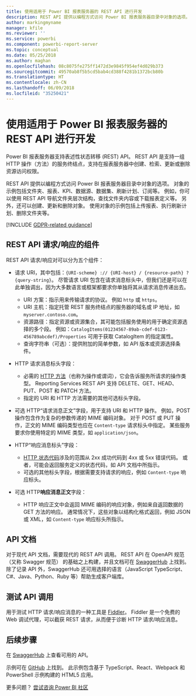 ```yaml
---
title: 使用适用于 Power BI 报表服务器的 REST API 进行开发
description: REST API 提供以编程方式访问 Power BI 报表服务器目录中对象的选项。
author: markingmyname
manager: kfile
ms.reviewer: ''
ms.service: powerbi
ms.component: powerbi-report-server
ms.topic: conceptual
ms.date: 05/25/2018
ms.author: maghan
ms.openlocfilehash: 08c8075fe275ff1472d3e9845f954ef4d029b373
ms.sourcegitcommit: 49570ab8f5b5cd5bab4cd388f4281b1372bcb80b
ms.translationtype: HT
ms.contentlocale: zh-CN
ms.lasthandoff: 06/09/2018
ms.locfileid: "35250421"
---
```

# <a name="develop-with-the-rest-apis-for-power-bi-report-server"></a>使用适用于 Power BI 报表服务器的 REST API 进行开发

Power BI 报表服务器支持表述性状态转移 (REST) API。 REST API 是支持一组 HTTP 操作（方法）的服务终结点，支持在报表服务器中创建、检索、更新或删除资源访问权限。

REST API 提供以编程方式访问 Power BI 报表服务器目录中对象的选项。 对象的示例包括文件夹、报表、KPI、数据源、数据集、刷新计划、订阅等。 例如，你可以使用 REST API 导航文件夹层次结构，查找文件夹内容或下载报表定义等。 另外，还可以创建、更新和删除对象。 使用对象的示例包括上传报表、执行刷新计划、删除文件夹等。

[!INCLUDE [GDPR-related guidance](../includes/gdpr-hybrid-note.md)]

## <a name="components-of-a-rest-api-requestresponse"></a>REST API 请求/响应的组件

REST API 请求/响应对可以分为五个组件：

* 请求 URI，其中包括：`{URI-scheme} :// {URI-host} / {resource-path} ? {query-string}`。 尽管请求 URI 包含在请求消息标头中，但我们还是可以在此单独调出，因为大多数语言或框架都要求你单独将其从请求消息传递出去。
  
  * URI 方案：指示用来传输请求的协议。 例如 `http` 或 `https`。
  * URI 主机：指定托管 REST 服务终结点的服务器的域名或 IP 地址，如 `myserver.contoso.com`。
  * 资源路径：指定资源或资源集合，其可能包括服务使用的用于确定资源选择的多个段。 例如：`CatalogItems(01234567-89ab-cdef-0123-456789abcdef)/Properties` 可用于获取 CatalogItem 的指定属性。
  * 查询字符串（可选）：提供附加的简单参数，如 API 版本或资源选择条件。
* HTTP 请求消息标头字段：
  
  * 必需的 [HTTP 方法](https://www.w3.org/Protocols/rfc2616/rfc2616-sec9.html)（也称为操作或谓词），它会告诉服务所请求的操作类型。 Reporting Services REST API 支持 DELETE、GET、HEAD、PUT、POST 和 PATCH 方法。
  * 指定的 URI 和 HTTP 方法需要的其他可选标头字段。
* 可选 HTTP“请求消息正文”字段，用于支持 URI 和 HTTP 操作。 例如，POST 操作包含作为复杂的参数传递的 MIME 编码对象。 对于 POST 或 PUT 操作，正文的 MIME 编码类型也应在 `Content-type` 请求标头中指定。 某些服务要求你使用特定的 MIME 类型，如 `application/json`。
* HTTP“响应消息标头”字段：
  
  * [HTTP 状态代码](http://www.w3.org/Protocols/HTTP/HTRESP.html)涉及的范围从 2xx 成功代码到 4xx 或 5xx 错误代码。 或者，可能会返回服务定义的状态代码，如 API 文档中所指示。
  * 可选的其他标头字段，根据需要支持请求的响应，例如 `Content-type` 响应标头。
* 可选 HTTP**响应消息正文**字段：
  
  * HTTP 响应正文中会返回 MIME 编码的响应对象，例如来自返回数据的 GET 方法的响应。 通常情况下，这些对象以结构化格式返回，例如 JSON 或 XML，如 `Content-type` 响应标头所指示。

## <a name="api-documentation"></a>API 文档

对于现代 API 文档，需要现代的 REST API 调用。 REST API 在 OpenAPI 规范（又称 Swagger 规范） 的基础之上构建，并且文档可在 [SwaggerHub](https://app.swaggerhub.com/apis/microsoft-rs/PBIRS/2.0) 上找到。 除了记录 API 外，SwaggerHub 还可用选择的语言（JavaScript TypeScript、C#、Java、Python、Ruby 等）帮助生成客户端库。

## <a name="testing-api-calls"></a>测试 API 调用

用于测试 HTTP 请求/响应消息的一种工具是 [Fiddler](http://www.telerik.com/fiddler)。 Fiddler 是一个免费的 Web 调试代理，可以截获 REST 请求，从而便于诊断 HTTP 请求/响应消息。

## <a name="next-steps"></a>后续步骤

在 [SwaggerHub](https://app.swaggerhub.com/apis/microsoft-rs/PBIRS/2.0) 上查看可用的 API。

示例可在 [GitHub](https://github.com/Microsoft/Reporting-Services) 上找到。 此示例包含基于 TypeScript、React、Webpack 和 PowerShell 示例构建的 HTML5 应用。

更多问题？ [尝试咨询 Power BI 社区](https://community.powerbi.com/)